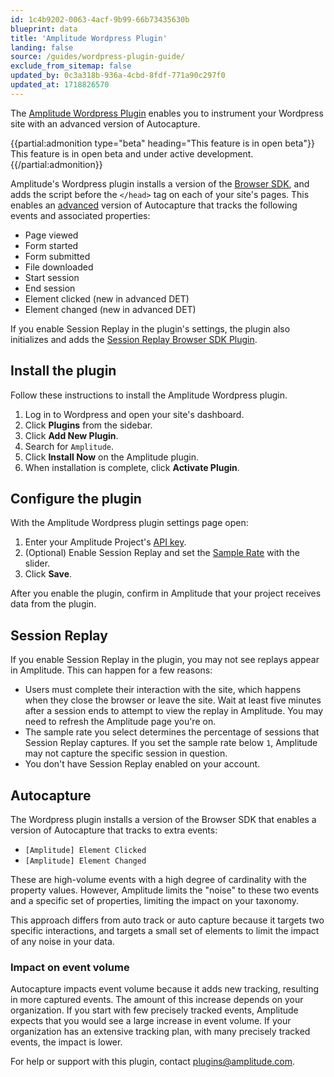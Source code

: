 ```yaml
---
id: 1c4b9202-0063-4acf-9b99-66b73435630b
blueprint: data
title: 'Amplitude Wordpress Plugin'
landing: false
source: /guides/wordpress-plugin-guide/
exclude_from_sitemap: false
updated_by: 0c3a318b-936a-4cbd-8fdf-771a90c297f0
updated_at: 1718826570
---
```

The [Amplitude Wordpress Plugin](https://wordpress.org/plugins/amplitude/) enables you to instrument your Wordpress site with an advanced version of Autocapture.

{{partial:admonition type="beta" heading="This feature is in open beta"}}
This feature is in open beta and under active development.
{{/partial:admonition}}

Amplitude's Wordpress plugin installs a version of the [Browser SDK](/data/sdks/typescript-browser/), and adds the script before the `</head>` tag on each of your site's pages. This enables an [advanced](https://github.com/amplitude/Amplitude-TypeScript/tree/v1.x/packages/plugin-default-event-tracking-advanced-browser) version of Autocapture that tracks the following events and associated properties:

- Page viewed
- Form started
- Form submitted
- File downloaded
- Start session
- End session
- Element clicked (new in advanced DET)
- Element changed (new in advanced DET)

If you enable Session Replay in the plugin's settings, the plugin also initializes and adds the [Session Replay Browser SDK Plugin](/docs/session-replay/session-replay-plugin).

## Install the plugin

Follow these instructions to install the Amplitude Wordpress plugin.

1. Log in to Wordpress and open your site's dashboard.
2. Click **Plugins** from the sidebar.
3. Click **Add New Plugin**.
4. Search for `Amplitude`.
5. Click **Install Now** on the Amplitude plugin.
6. When installation is complete, click **Activate Plugin**.

## Configure the plugin

With the Amplitude Wordpress plugin settings page open:

1. Enter your Amplitude Project's [API key](/docs/apis/authentication).
2. (Optional) Enable Session Replay and set the [Sample Rate](/docs/session-replay/session-replay-plugin#sampling-rate) with the slider.
3. Click **Save**.

After you enable the plugin, confirm in Amplitude that your project receives data from the plugin.

## Session Replay

If you enable Session Replay in the plugin, you may not see replays appear in Amplitude. This can happen for a few reasons:

- Users must complete their interaction with the site, which happens when they close the browser or leave the site. Wait at least five minutes after a session ends to attempt to view the replay in Amplitude. You may need to refresh the Amplitude page you're on.
- The sample rate you select determines the percentage of sessions that Session Replay captures. If you set the sample rate below `1`, Amplitude may not capture the specific session in question.
- You don't have Session Replay enabled on your account.

## Autocapture

The Wordpress plugin installs a version of the Browser SDK that enables a version of Autocapture that tracks to extra events:

- `[Amplitude] Element Clicked`
- `[Amplitude] Element Changed`

These are high-volume events with a high degree of cardinality with the property values. However, Amplitude limits the "noise" to these two events and a specific set of properties, limiting the impact on your taxonomy.

This approach differs from auto track or auto capture because it targets two specific interactions, and targets a small set of elements to limit the impact of any noise in your data.

### Impact on event volume

Autocapture impacts event volume because it adds new tracking, resulting in more captured events. The amount of this increase depends on your organization. If you start with few precisely tracked events, Amplitude expects that you would see a large increase in event volume. If your organization has an extensive tracking plan, with many precisely tracked events, the impact is lower.

For help or support with this plugin, contact [plugins@amplitude.com](mailto:plugins@amplitude.com).